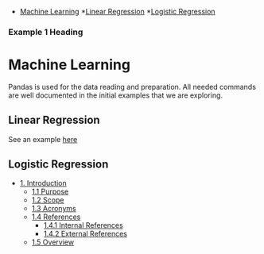 - [Machine Learning](#Machine-Learning)
 *[Linear Regression](##Linear-Regression)
 *[Logistic Regression](##Linear-Regression)
 
### Example 1 Heading
# Machine Learning

Pandas is used for the data reading and preparation. All needed commands are well documented in the initial examples that we are exploring.

## Linear Regression
See an example [here](./6205A/6205A1Q1Start_up.ipynb)

## Logistic Regression

- [1. Introduction](#1-introduction)
  * [1.1 Purpose](#11-purpose)
  * [1.2 Scope](#12-scope)
  * [1.3 Acronyms](#13-acronyms)
  * [1.4 References](#14-references)
    + [1.4.1 Internal References](#141-internal-references)
    + [1.4.2 External References](#142-external-references)
  * [1.5 Overview](#15-overview)
